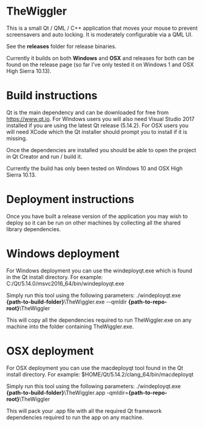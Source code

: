 # TheWiggler

This is a small Qt / QML / C++  application that moves your mouse to prevent screensavers and auto locking. It is moderately configurable via a QML UI. 

See the <b>releases</b> folder for release binaries.

Currently it builds on both <b>Windows</b> and <b>OSX</b> and releases for both can be found on the release page (so far I've only tested it on Windows 1 and OSX High Sierra 10.13).

# Build instructions

Qt is the main dependency and can be downloaded for free from https://www.qt.io. For Windows users you will also need Visual Studio 2017 installed if you are using the latest Qt release (5.14.2). For OSX users you will need XCode which the Qt installer should prompt you to install if it is missing.

Once the dependencies are installed you should be able to open the project in Qt Creator and run / build it.

Currently the build has only been tested on Windows 10 and OSX High Sierra 10.13.

# Deployment instructions

Once you have built a release version of the application you may wish to deploy so it can be run on other machines by collecting all the shared library dependencies.

# Windows deployment
For Windows deployment you can use the windeployqt.exe which is found in the Qt install directory. For example:
	C:/Qt/5.14.0/msvc2016_64/bin/windeployqt.exe

Simply run this tool using the following parameters:
	./windeployqt.exe <b>{path-to-build-folder}</b>\TheWiggler.exe --qmldir <b>{path-to-repo-root}</b>\TheWiggler
	
This will copy all the dependencies required to run TheWiggler.exe on any machine into the folder containing TheWiggler.exe.

# OSX deployment
For OSX deployment you can use the macdeployqt tool found in the Qt install directory. For example:
	$HOME/Qt/5.14.2/clang_64/bin/macdeployqt
	
Simply run this tool using the following parameters:
	./windeployqt.exe <b>{path-to-build-folder}</b>\TheWiggler.app -qmldir=<b>{path-to-repo-root}</b>\TheWiggler
	
This will pack your .app file with all the required Qt framework dependencies required to run the app on any machine.
